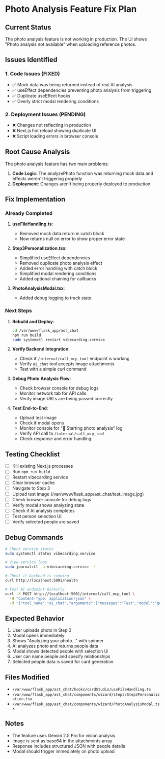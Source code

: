 # Photo Analysis Feature Fix Plan

## Current Status
The photo analysis feature is not working in production. The UI shows "Photo analysis not available" when uploading reference photos.

## Issues Identified

### 1. Code Issues (FIXED)
- ✅ Mock data was being returned instead of real AI analysis
- ✅ useEffect dependencies preventing photo analysis from triggering
- ✅ Duplicate useEffect hooks
- ✅ Overly strict modal rendering conditions

### 2. Deployment Issues (PENDING)
- ❌ Changes not reflecting in production
- ❌ Next.js hot reload showing duplicate UI
- ❌ Script loading errors in browser console

## Root Cause Analysis
The photo analysis feature has two main problems:
1. **Code Logic**: The analyzePhoto function was returning mock data and effects weren't triggering properly
2. **Deployment**: Changes aren't being properly deployed to production

## Fix Implementation

### Already Completed
1. **useFileHandling.ts**:
   - Removed mock data return in catch block
   - Now returns null on error to show proper error state

2. **Step3Personalization.tsx**:
   - Simplified useEffect dependencies
   - Removed duplicate photo analysis effect
   - Added error handling with catch block
   - Simplified modal rendering conditions
   - Added optional chaining for callbacks

3. **PhotoAnalysisModal.tsx**:
   - Added debug logging to track state

### Next Steps

1. **Rebuild and Deploy**:
   ```bash
   cd /var/www/flask_app/ast_chat
   npm run build
   sudo systemctl restart vibecarding.service
   ```

2. **Verify Backend Integration**:
   - Check if `/internal/call_mcp_tool` endpoint is working
   - Verify `ai_chat` tool accepts image attachments
   - Test with a simple curl command

3. **Debug Photo Analysis Flow**:
   - Check browser console for debug logs
   - Monitor network tab for API calls
   - Verify image URLs are being passed correctly

4. **Test End-to-End**:
   - Upload test image
   - Check if modal opens
   - Monitor console for "📸 Starting photo analysis" log
   - Verify API call to `/internal/call_mcp_tool`
   - Check response and error handling

## Testing Checklist

- [ ] Kill existing Next.js processes
- [ ] Run `npm run build`
- [ ] Restart vibecarding service
- [ ] Clear browser cache
- [ ] Navigate to Step 3
- [ ] Upload test image (/var/www/flask_app/ast_chat/test_image.jpg)
- [ ] Check browser console for debug logs
- [ ] Verify modal shows analyzing state
- [ ] Check if AI analysis completes
- [ ] Test person selection UI
- [ ] Verify selected people are saved

## Debug Commands

```bash
# Check service status
sudo systemctl status vibecarding.service

# View service logs
sudo journalctl -u vibecarding.service -f

# Check if backend is running
curl http://localhost:5001/health

# Test AI endpoint directly
curl -X POST http://localhost:5001/internal/call_mcp_tool \
  -H "Content-Type: application/json" \
  -d '{"tool_name":"ai_chat","arguments":{"messages":"Test","model":"gemini-2.5-pro"}}'
```

## Expected Behavior
1. User uploads photo in Step 3
2. Modal opens immediately
3. Shows "Analyzing your photo..." with spinner
4. AI analyzes photo and returns people data
5. Modal shows detected people with selection UI
6. User can name people and specify relationships
7. Selected people data is saved for card generation

## Files Modified
- `/var/www/flask_app/ast_chat/hooks/cardStudio/useFileHandling.ts`
- `/var/www/flask_app/ast_chat/components/wizard/steps/Step3Personalization.tsx`
- `/var/www/flask_app/ast_chat/components/wizard/PhotoAnalysisModal.tsx`

## Notes
- The feature uses Gemini 2.5 Pro for vision analysis
- Image is sent as base64 in the attachments array
- Response includes structured JSON with people details
- Modal should trigger immediately on photo upload